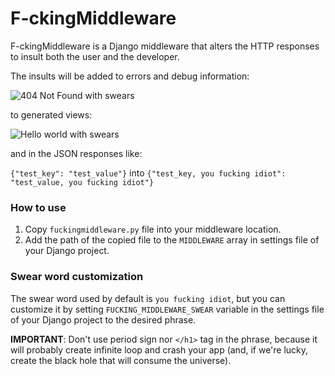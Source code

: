 # F-ckingMiddleware

F-ckingMiddleware is a Django middleware that alters the HTTP responses to insult both the user and the developer.

The insults will be added to errors and debug information:

![404 Not Found with swears](https://i.ibb.co/MMFtpPm/Annotation-2020-08-24-204546.png)

to generated views: 

![Hello world with swears](https://i.ibb.co/kgNpp6J/Annotation-2020-08-24-204802.png)

and in the JSON responses like:

`{"test_key": "test_value"}` into `{"test_key, you fucking idiot": "test_value, you fucking idiot"}`

### How to use

1. Copy `fuckingmiddleware.py` file into your middleware location.
1. Add the path of the copied file to the `MIDDLEWARE` array in settings file of your Django project.

### Swear word customization

The swear word used by default is `you fucking idiot`, but you can customize it by setting `FUCKING_MIDDLEWARE_SWEAR` variable in the settings file of your Django project to the desired phrase.

__IMPORTANT__: Don't use period sign nor `</h1>` tag in the phrase, because it will probably create infinite loop and crash your app (and, if we're lucky, create the black hole that will consume the universe).
